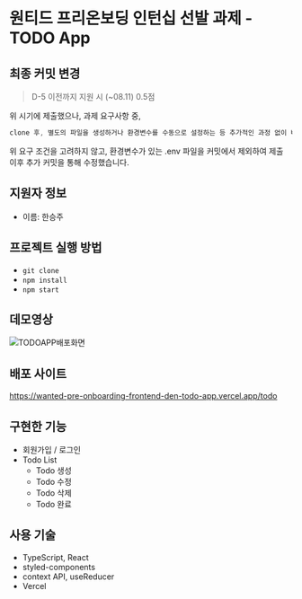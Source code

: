 # 원티드 프리온보딩 인턴십 선발 과제 - TODO App

## 최종 커밋 변경

> D-5 이전까지 지원 시 (~08.11) 0.5점

위 시기에 제출했으나, 과제 요구사항 중,

```js
clone 후, 별도의 파일을 생성하거나 환경변수를 수동으로 설정하는 등 추가적인 과정 없이 바로 실행이 가능하도록 해주세요
```

위 요구 조건을 고려하지 않고, 환경변수가 있는 .env 파일을 커밋에서 제외하여 제출 이후 추가 커밋을 통해 수정했습니다.

## 지원자 정보

- 이름: 한승주

## 프로젝트 실행 방법

- `git clone`
- `npm install`
- `npm start`

## 데모영상

![TODOAPP배포화면](https://user-images.githubusercontent.com/81420856/259412366-5db8bb87-14f3-4c6f-91f4-3fa678ccb54e.gif)

## 배포 사이트

https://wanted-pre-onboarding-frontend-den-todo-app.vercel.app/todo

## 구현한 기능

- 회원가입 / 로그인
- Todo List
  - Todo 생성
  - Todo 수정
  - Todo 삭제
  - Todo 완료

## 사용 기술

- TypeScript, React
- styled-components
- context API, useReducer
- Vercel
